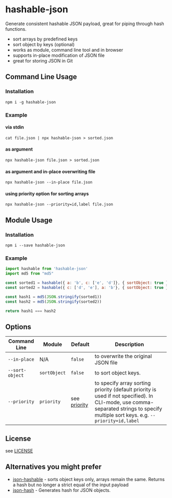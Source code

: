 # hashable-json

Generate consistent hashable JSON payload, great for piping through hash functions.

- sort arrays by predefined keys
- sort object by keys (optional)
- works as module, command line tool and in browser
- supports in-place modification of JSON file
- great for storing JSON in Git

## Command Line Usage

### Installation

```shell
npm i -g hashable-json
```

### Example

#### via stdin
```shell
cat file.json | npx hashable-json > sorted.json
```

#### as argument

```shell
npx hashable-json file.json > sorted.json
```

#### as argument and in-place overwriting file

```shell
npx hashable-json --in-place file.json
```

#### using priority option for sorting arrays

```shell
npx hashable-json --priority=id,label file.json
```

## Module Usage

### Installation

```shell
npm i --save hashable-json
```

### Example

```javascript
import hashable from 'hashable-json'
import md5 from "md5"

const sorted1 = hashable({ a: 'b', c: ['e', 'd']}, { sortObject: true })
const sorted2 = hashable({ c: ['d', 'e'], a: 'b'}, { sortObject: true })

const hash1 = md5(JSON.stringify(sorted1))
const hash2 = md5(JSON.stringify(sorted2))

return hash1 === hash2
```

## Options

Command Line | Module | Default | Description
-- | -- | -- | --
`--in-place` | N/A | `false` | to overwrite the original JSON file
`--sort-object` | `sortObject` | `false` | to sort object keys.
`--priority` | `priority` | see [priority](https://github.com/chernjie/hashable/blob/main/config/priority.json) | to specify array sorting priority (default priority is used if not specified). In CLI-mode, use comma-separated strings to specify multiple sort keys. e.g. `--priority=id,label`

## License

see [LICENSE](./LICENSE)

## Alternatives you might prefer

- [json-hashable](https://www.npmjs.com/package/json-hashable) - sorts object keys only, arrays remain the same. Returns a hash but no longer a strict equal of the input payload
- [json-hash](https://www.npmjs.com/package/json-hash) - Generates hash for JSON objects.
